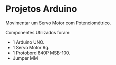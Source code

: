 Projetos Arduino
==========================

Movimentar um Servo Motor com Potenciométrico.

Componentes Utilizados foram:

+ 1 Arduino UNO.
+ 1 Servo Motor 9g.
+ 1 Protobord 840P MSB-100.
+ Jumper MM
